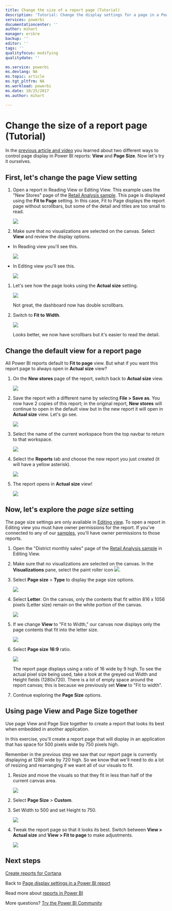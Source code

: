 ```yaml
---
title: Change the size of a report page (Tutorial)
description: 'Tutorial: Change the display settings for a page in a Power BI report'
services: powerbi
documentationcenter: ''
author: mihart
manager: erikre
backup: ''
editor: ''
tags: ''
qualityfocus: modifying
qualitydate: ''

ms.service: powerbi
ms.devlang: NA
ms.topic: article
ms.tgt_pltfrm: NA
ms.workload: powerbi
ms.date: 10/25/2017
ms.author: mihart

---
```

# Change the size of a report page (Tutorial)
In the [previous article and video](powerbi-service-change-report-display-settings.md) you learned about two different ways to control page display in Power BI reports: **View** and **Page Size**. Now let's try it ourselves.

## First, let's change the page View setting
1. Open a report in Reading View or Editing View. This example uses the "New Stores" page of the [Retail Analysis sample](powerbi-sample-retail-analysis-take-a-tour.md).  This page is displayed using the **Fit to Page** setting.  In this case, Fit to Page displays the report page without scrollbars, but some of the detail and titles are too small to read.
   
   ![](media/powerbi-service-tutorial-change-report-display-settings/PBI_fit_to_page.png)
2. Make sure that no visualizations are selected on the canvas. Select **View** and review the display options.

* In Reading view you'll see this.
  
     ![](media/powerbi-service-tutorial-change-report-display-settings/power-bi-page-view-menu-new.png)
* In Editing view you'll see this.
  
    ![](media/powerbi-service-tutorial-change-report-display-settings/power-bi-view-editing-view.png)

1. Let's see how the page looks using the **Actual size** setting.
   
   ![](media/powerbi-service-tutorial-change-report-display-settings/power-bi-actal-size2.png)
   
   Not great, the dashboard now has double scrollbars.
2. Switch to **Fit to Width**.
   
   ![](media/powerbi-service-tutorial-change-report-display-settings/pbi_fit_to_width.png)
   
   Looks better, we now have scrollbars but it's easier to read the detail.

## Change the default view for a report page
All Power BI reports default to **Fit to page** view. But what if you want this report page to always open in **Actual size** view?

1. On the **New stores** page of the report, switch back to **Actual size** view.
   
   ![](media/powerbi-service-tutorial-change-report-display-settings/power-bi-actual-size.png)
2. Save the report with a different name by selecting **File > Save as**. You now have 2 copies of this report; in the original report, **New stores** will continue to open in the default view but in the new report it will open in **Actual size** view. Let's go see.
   
   ![](media/powerbi-service-tutorial-change-report-display-settings/power-bi-save-as.png)
3. Select the name of the current workspace from the top navbar to return to that workspace.  
   
   ![](media/powerbi-service-tutorial-change-report-display-settings/power-bi-my-workspace.png)
4. Select the **Reports** tab and choose the new report you just created (it will have a yellow asterisk).
   
    ![](media/powerbi-service-tutorial-change-report-display-settings/power-bi-new-report2.png)
5. The report opens in **Actual size** view!
   
   ![](media/powerbi-service-tutorial-change-report-display-settings/power-bi-actal-size2.png)

## Now, let's explore the *page size* setting
The page size settings are only available in [Editing view](powerbi-service-interact-with-a-report-in-editing-view.md). To open a report in Editing view you must have owner permissions for the report. If you've connected to any of our [samples](powerbi-sample-datasets.md), you'll have owner permissions to those reports.

1. Open the "District monthly sales" page of the [Retail Analysis sample](powerbi-sample-retail-analysis-take-a-tour.md) in Editing View.
2. Make sure that no visualizations are selected on the canvas.  In the **Visualizations** pane, select the paint roller icon ![](media/powerbi-service-tutorial-change-report-display-settings/power-bi-paintroller.png).
3. Select **Page size** &gt; **Type** to display the page size options.
   
   ![](media/powerbi-service-tutorial-change-report-display-settings/power-bi-page-size-menu-new.png)
4. Select **Letter**.  On the canvas, only the contents that fit within 816 x 1056 pixels (Letter size) remain on the white portion of the canvas.
   
   ![](media/powerbi-service-tutorial-change-report-display-settings/power-bi-letter-new.png)
5. If we change **View** to "Fit to Width," our canvas now displays only the page contents that fit into the letter size.
   
   ![](media/powerbi-service-tutorial-change-report-display-settings/power-bi-fit-to-width-new.png)
6. Select **Page size** **16:9** ratio.
   
   ![](media/powerbi-service-tutorial-change-report-display-settings/power-bi-16-to-9-new.png)
   
   The report page displays using a ratio of 16 wide by 9 high. To see the actual pixel size being used, take a look at the greyed out Width and Height fields (1280x720). There is a lot of empty space around the report canvas; this is because we previously set **View** to "Fit to width".
7. Continue exploring the **Page Size** options.

## Using page View and Page Size together
Use page View and Page Size together to create a report that looks its best when embedded in another application.

In this exercise, you'll create a report page that will display in an application that has space for 500 pixels wide by 750 pixels high.

Remember in the previous step we saw that our report page is currently displaying at 1280 wide by 720 high. So we know that we'll need to do a lot of resizing and rearranging if we want all of our visuals to fit.

1. Resize and move the visuals so that they fit in less than half of the current canvas area.
   
    ![](media/powerbi-service-tutorial-change-report-display-settings/power-bi-custom-view.gif)
2. Select **Page Size** &gt; **Custom**.
3. Set Width to 500 and set Height to 750.
   
    ![](media/powerbi-service-tutorial-change-report-display-settings/power-bi-custom-new.png)
4. Tweak the report page so that it looks its best. Switch between **View > Actual size** and **View > Fit to page** to make adjustments.
   
    ![](media/powerbi-service-tutorial-change-report-display-settings/power-bi-final-new.png)

## Next steps
[Create reports for Cortana](powerbi-service-cortana-desktop-entity-cards.md)

Back to [Page display settings in a Power BI report](powerbi-service-change-report-display-settings.md)

Read more about  [reports in Power BI ](powerbi-service-reports.md)

More questions? [Try the Power BI Community](http://community.powerbi.com/)

